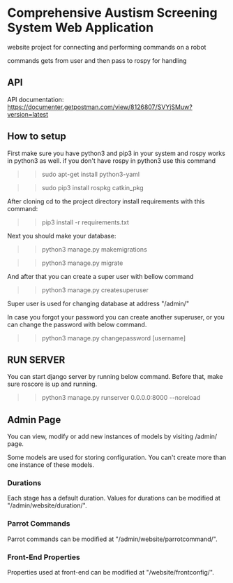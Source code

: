 # Comprehensive Austism Screening System Web Application

website project for connecting and performing commands on a robot

commands gets from user and then pass to rospy for handling

## API
API documentation: https://documenter.getpostman.com/view/8126807/SVYjSMuw?version=latest

## How to setup


First make sure you have python3 and pip3 in your system and rospy works in python3 as well. if you don't have rospy in python3 use this command

>> sudo apt-get install python3-yaml

>> sudo pip3 install rospkg catkin_pkg

After cloning cd to the project directory install requirements with this command:

>> pip3 install -r requirements.txt

Next you should make your database:

>> python3 manage.py makemigrations

>> python3 manage.py migrate

And after that you can create a super user with bellow command 

>> python3 manage.py createsuperuser

Super user is used for changing database at address "/admin/"

In case you forgot your password you can create another superuser, or you can change the password with below command.

>> python3 manage.py changepassword [username]

## RUN SERVER

You can start django server by running below command. Before that, make sure roscore is up and running.

>> python3 manage.py runserver 0.0.0.0:8000 --noreload

## Admin Page

You can view, modify or add new instances of models by visiting /admin/ page. 

Some models are used for storing configuration. You can't create more than one instance of these models. 

### Durations

Each stage has a default duration. Values for durations can be modified at "/admin/website/duration/".

### Parrot Commands 

Parrot commands can be modified at "/admin/website/parrotcommand/". 

### Front-End Properties

Properties used at front-end can be modified at "/website/frontconfig/".
